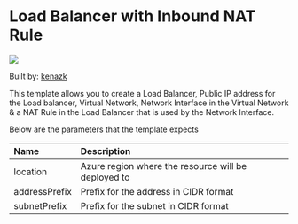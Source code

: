 # Load Balancer with Inbound NAT Rule

<a href="https://azuredeploy.net/" target="_blank">
    <img src="http://azuredeploy.net/deploybutton.png"/>
</a>


Built by: [kenazk](https://github.com/kenazk)

This template allows you to create a Load Balancer, Public IP address for the Load balancer, Virtual Network, Network Interface in the Virtual Network & a NAT Rule in the Load Balancer that is used by the Network Interface.

Below are the parameters that the template expects

| Name   | Description    |
|:--- |:---|
| location  | Azure region where the resource will be deployed to  |
| addressPrefix | Prefix for the address in CIDR format |
| subnetPrefix | Prefix for the subnet in CIDR format |



